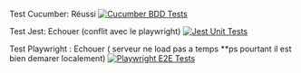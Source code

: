 Test Cucumber: Réussi
[![Cucumber BDD Tests](https://github.com/AKA29-KL/ExamenFinal/actions/workflows/cucumber.yml/badge.svg)](https://github.com/AKA29-KL/ExamenFinal/actions/workflows/cucumber.yml)

Test Jest: Echouer (conflit avec le playwright)
[![Jest Unit Tests](https://github.com/AKA29-KL/ExamenFinal/actions/workflows/jest.yml/badge.svg)](https://github.com/AKA29-KL/ExamenFinal/actions/workflows/jest.yml)


Test Playwright : Echouer ( serveur ne load pas a temps **ps pourtant il est bien demarer localement)
[![Playwright E2E Tests](https://github.com/AKA29-KL/ExamenFinal/actions/workflows/playwright.yml/badge.svg)](https://github.com/AKA29-KL/ExamenFinal/actions/workflows/playwright.yml)
